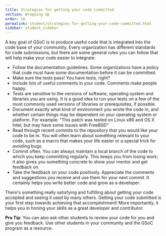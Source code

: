 ```yaml
---
title: Strategies for getting your code committed
section: Wrapping Up
order: 16
permalink: student/strategies-for-getting-your-code-committed.html
sidebar: student_sidebar
---
```


A key goal of GSoC is to produce useful code that is integrated into the code base of your community. Every organization has different standards for code submissions, but there are some general rules you can follow that will help make your code easier to integrate:

*   Follow the documentation guidelines. Some organizations have a policy that code must have some documentation before it can be committed.
*   Make sure the tests pass! You have tests, right? 
*   Include lots of useful comments in your code. Comments make people happy. 
*   Tests are sensitive to the versions of software, operating system and libraries you are using. It is a good idea to run your tests on a few of the most commonly used versions of libraries or prerequisites, if possible. 
*   Document exactly what kind of environment you wrote the code in, and whether certain things may be dependent on your operating system or platform. For example: "This patch was tested on Linux x86 and OS X Intel, but may have some issues with FreeBSD"
*   Read through recent commits to the repository that you would like your code to be in. You will often learn about something relevant to your code, such as a macro that makes your life easier or a special trick for avoiding bugs.
*   Commit often. You can always maintain a local branch of the code to which you keep committing regularly. This keeps you from losing work; it also gives you something concrete to show your mentor and get feedback on.
*   Take the feedback on your code positively. Appreciate the comments and suggestions you receive and use them for your next commit. It certainly helps you write better code and grow as a developer. 

There's something really satisfying and fulfilling about getting your code accepted and seeing it used by many others. Getting your code submitted is your first step towards achieving that accomplishment! More importantly, it helps you in honing your skills as a great developer and contributor.

**Pro Tip**: You can also ask other students to review your code for you and give you feedback. Use other students in your community and the GSoC program as a resource.  


